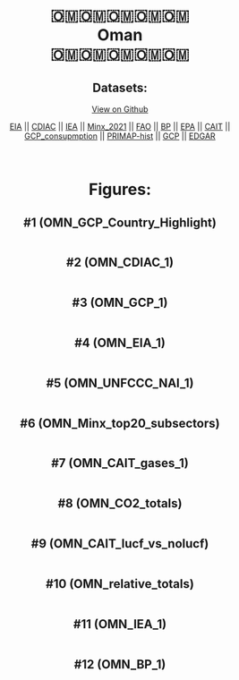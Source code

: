 
<center>
<h1 align="center">
🇴🇲🇴🇲🇴🇲🇴🇲🇴🇲
<br>
Oman
<br>
🇴🇲🇴🇲🇴🇲🇴🇲🇴🇲
</h1>
<h2>Datasets:</h2>
<p><a href="https://github.com/dquintani/GreenhouseData/tree/master/country_data/OMN_Oman/data">View on Github</a>
<br></p><p><a href="data/OMN_EIA.csv">EIA</a> || <a href="data/OMN_CDIAC.csv">CDIAC</a> || <a href="data/OMN_IEA.csv">IEA</a> || <a href="data/OMN_Minx_2021.csv">Minx_2021</a> || <a href="data/OMN_FAO.csv">FAO</a> || <a href="data/OMN_BP.csv">BP</a> || <a href="data/OMN_EPA.csv">EPA</a> || <a href="data/OMN_CAIT.csv">CAIT</a> || <a href="data/OMN_GCP_consupmption.csv">GCP_consupmption</a> || <a href="data/OMN_PRIMAP-hist.csv">PRIMAP-hist</a> || <a href="data/OMN_GCP.csv">GCP</a> || <a href="data/OMN_EDGAR.csv">EDGAR</a></p><p><br></p>
<h1>Figures:</h1><h2>#1 (OMN_GCP_Country_Highlight)</h2>
<p><img alt="" src="figures/OMN_GCP_Country_Highlight.png" /></p><h2>#2 (OMN_CDIAC_1)</h2>
<p><img alt="" src="figures/OMN_CDIAC_1.png" /></p><h2>#3 (OMN_GCP_1)</h2>
<p><img alt="" src="figures/OMN_GCP_1.png" /></p><h2>#4 (OMN_EIA_1)</h2>
<p><img alt="" src="figures/OMN_EIA_1.png" /></p><h2>#5 (OMN_UNFCCC_NAI_1)</h2>
<p><img alt="" src="figures/OMN_UNFCCC_NAI_1.png" /></p><h2>#6 (OMN_Minx_top20_subsectors)</h2>
<p><img alt="" src="figures/OMN_Minx_top20_subsectors.png" /></p><h2>#7 (OMN_CAIT_gases_1)</h2>
<p><img alt="" src="figures/OMN_CAIT_gases_1.png" /></p><h2>#8 (OMN_CO2_totals)</h2>
<p><img alt="" src="figures/OMN_CO2_totals.png" /></p><h2>#9 (OMN_CAIT_lucf_vs_nolucf)</h2>
<p><img alt="" src="figures/OMN_CAIT_lucf_vs_nolucf.png" /></p><h2>#10 (OMN_relative_totals)</h2>
<p><img alt="" src="figures/OMN_relative_totals.png" /></p><h2>#11 (OMN_IEA_1)</h2>
<p><img alt="" src="figures/OMN_IEA_1.png" /></p><h2>#12 (OMN_BP_1)</h2>
<p><img alt="" src="figures/OMN_BP_1.png" /></p>